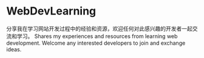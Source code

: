 # WebDevLearning
分享我在学习网站开发过程中的经验和资源，欢迎任何对此感兴趣的开发者一起交流和学习。  Shares my experiences and resources from learning web development. Welcome any interested developers to join and exchange ideas.
